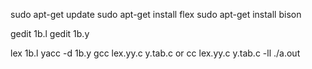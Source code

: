 sudo apt-get update
sudo apt-get install flex
sudo apt-get install bison

gedit 1b.l
gedit 1b.y

lex 1b.l
yacc -d 1b.y
gcc lex.yy.c y.tab.c or cc lex.yy.c y.tab.c -ll
./a.out
